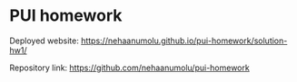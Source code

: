 # PUI homework

Deployed website: https://nehaanumolu.github.io/pui-homework/solution-hw1/

Repository link: https://github.com/nehaanumolu/pui-homework
